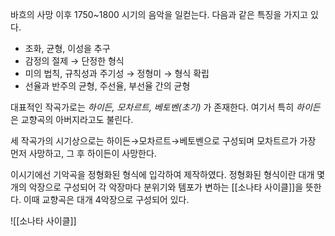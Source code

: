 바흐의 사망 이후 1750~1800 시기의 음악을 일컫는다. 다음과 같은 특징을 가지고 있다.
+ 조화, 균형, 이성을 추구
+ 감정의 절제 $\rightarrow$ 단정한 형식
+ 미의 법칙, 규칙성과 주기성 $\rightarrow$ 정형미 $\rightarrow$ 형식 확립
+ 선율과 반주의 균형, 주선율, 부선율 간의 균형

대표적인 작곡가로는 *하이든, 모차르트, 베토벤(초기)* 가 존재한다.
여기서 특히 *하이든*은 교향곡의 아버지라고도 불린다.

세 작곡가의 시기상으로는 하이든$\rightarrow$모차르트$\rightarrow$베토벤으로 구성되며 모차트르가 가장 먼저 사망하고, 그 후 하이든이 사망한다. 


이시기에선 기악곡을 정형화된 형식에 입각하여 제작하였다. 정형화된 형식이란 대개 몇 개의 악장으로 구성되어 각 악장마다 분위기와 템포가 변하는 [[소나타 사이클]]을 뜻한다. 이때 교향곡은 대개 4악장으로 구성되어 있다. 

![[소나타 사이클]]